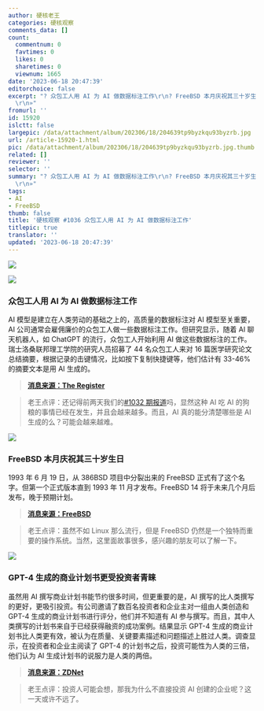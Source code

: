 ```yaml
---
author: 硬核老王
categories: 硬核观察
comments_data: []
count:
  commentnum: 0
  favtimes: 0
  likes: 0
  sharetimes: 0
  viewnum: 1665
date: '2023-06-18 20:47:39'
editorchoice: false
excerpt: "? 众包工人用 AI 为 AI 做数据标注工作\r\n? FreeBSD 本月庆祝其三十岁生日\r\n? GPT-4 生成的商业计划书更受投资者青睐\r\n»
  \r\n»"
fromurl: ''
id: 15920
islctt: false
largepic: /data/attachment/album/202306/18/204639tp9byzkqu93byzrb.jpg
url: /article-15920-1.html
pic: /data/attachment/album/202306/18/204639tp9byzkqu93byzrb.jpg.thumb.jpg
related: []
reviewer: ''
selector: ''
summary: "? 众包工人用 AI 为 AI 做数据标注工作\r\n? FreeBSD 本月庆祝其三十岁生日\r\n? GPT-4 生成的商业计划书更受投资者青睐\r\n»
  \r\n»"
tags:
- AI
- FreeBSD
thumb: false
title: '硬核观察 #1036 众包工人用 AI 为 AI 做数据标注工作'
titlepic: true
translator: ''
updated: '2023-06-18 20:47:39'
---
```


![](/data/attachment/album/202306/18/204639tp9byzkqu93byzrb.jpg)


![](/data/attachment/album/202306/18/204655r9crd9g9fzgddrxr.jpg)


### 众包工人用 AI 为 AI 做数据标注工作


AI 模型是建立在人类劳动的基础之上的，高质量的数据标注对 AI 模型至关重要，AI 公司通常会雇佣廉价的众包工人做一些数据标注工作。但研究显示，随着 AI 聊天机器人，如 ChatGPT 的流行，众包工人开始利用 AI 做这些数据标注的工作。瑞士洛桑联邦理工学院的研究人员招募了 44 名众包工人来对 16 篇医学研究论文总结摘要，根据记录的击键情况，比如按下复制快捷键等，他们估计有 33-46% 的摘要文本是用 AI 生成的。



> 
> **[消息来源：The Register](https://www.theregister.com/2023/06/16/crowd_workers_bots_ai_training/)**
> 
> 
> 



> 
> 老王点评：还记得前两天我们的[#1032 期报道](/article-15906-1.html)吗，显然这种 AI 吃 AI 的狗粮的事情已经在发生，并且会越来越多。而且，AI 真的能分清楚哪些是 AI 生成的么？可能会越来越难。
> 
> 
> 


![](/data/attachment/album/202306/18/204707cmua25ia8287ppw5.jpg)


### FreeBSD 本月庆祝其三十岁生日


1993 年 6 月 19 日，从 386BSD 项目中分裂出来的 FreeBSD 正式有了这个名字。但第一个正式版本直到 1993 年 11 月才发布。FreeBSD 14 将于未来几个月后发布，晚于预期计划。



> 
> **[消息来源：FreeBSD](https://freebsdfoundation.org/news-and-events/newsletter/12518/)**
> 
> 
> 



> 
> 老王点评：虽然不如 Linux 那么流行，但是 FreeBSD 仍然是一个独特而重要的操作系统。当然，这里面故事很多，感兴趣的朋友可以了解一下。
> 
> 
> 


![](/data/attachment/album/202306/18/204725q6zpwyeapewlmvl6.jpg)


### GPT-4 生成的商业计划书更受投资者青睐


虽然用 AI 撰写商业计划书能节约很多时间，但更重要的是，AI 撰写的比人类撰写的更好，更吸引投资。有公司邀请了数百名投资者和企业主对一组由人类创造和 GPT-4 生成的商业计划书进行评分，他们并不知道有 AI 参与撰写。而且，其中人类撰写的计划书来自于已经获得融资的成功案例。结果显示 GPT-4 生成的商业计划书比人类更有效，被认为在质量、关键要素描述和问题描述上胜过人类。调查显示，在投资者和企业主阅读了 GPT-4 的计划书之后，投资可能性为人类的三倍，他们认为 AI 生成计划书的说服力是人类的两倍。



> 
> **[消息来源：ZDNet](https://www.zdnet.com/article/gpt-4-generated-pitches-are-3x-more-likely-to-secure-funding-than-human-ones/)**
> 
> 
> 



> 
> 老王点评：投资人可能会想，那我为什么不直接投资 AI 创建的企业呢？这一天或许不远了。
> 
> 
>